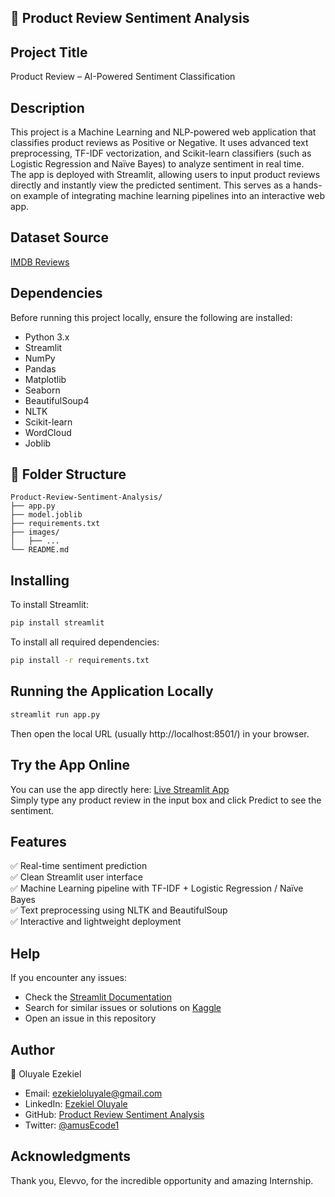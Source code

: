 ## 🛒 Product Review Sentiment Analysis

## Project Title
Product Review – AI-Powered Sentiment Classification

## Description
This project is a Machine Learning and NLP-powered web application that classifies product reviews as Positive or Negative.
It uses advanced text preprocessing, TF-IDF vectorization, and Scikit-learn classifiers (such as Logistic Regression and Naïve Bayes) to analyze sentiment in real time.<br>
The app is deployed with Streamlit, allowing users to input product reviews directly and instantly view the predicted sentiment.
This serves as a hands-on example of integrating machine learning pipelines into an interactive web app.

## Dataset Source
[IMDB Reviews](https://www.kaggle.com/datasets/lakshmi25npathi/imdb-dataset-of-50k-movie-reviews)

## Dependencies
Before running this project locally, ensure the following are installed:
- Python 3.x
- Streamlit
- NumPy
- Pandas
- Matplotlib
- Seaborn
- BeautifulSoup4
- NLTK
- Scikit-learn
- WordCloud
- Joblib

## 📂 Folder Structure
```
Product-Review-Sentiment-Analysis/
├── app.py               
├── model.joblib         
├── requirements.txt     
├── images/              
│   ├── ...             
└── README.md          
```
## Installing
To install Streamlit:
```sh
pip install streamlit
```
To install all required dependencies:
```sh
pip install -r requirements.txt
```

## Running the Application Locally
```sh
streamlit run app.py
```
Then open the local URL (usually http://localhost:8501/) in your browser.

## Try the App Online
You can use the app directly here: [Live Streamlit App](https://reviewpredictor.streamlit.app/)<br>
Simply type any product review in the input box and click Predict to see the sentiment.

## Features
✅ Real-time sentiment prediction<br>
✅ Clean Streamlit user interface<br>
✅ Machine Learning pipeline with TF-IDF + Logistic Regression / Naïve Bayes<br>
✅ Text preprocessing using NLTK and BeautifulSoup<br>
✅ Interactive and lightweight deployment

## Help
If you encounter any issues:
- Check the [Streamlit Documentation](https://docs.streamlit.io/)
- Search for similar issues or solutions on [Kaggle](https://www.kaggle.com/)
- Open an issue in this repository

## Author
👤 Oluyale Ezekiel
- Email: ezekieloluyale@gmail.com
- LinkedIn: [Ezekiel Oluyale](https://www.linkedin.com/in/ezekiel-oluyale)
- GitHub: [Product Review Sentiment Analysis](https://github.com/amusEcode1/Product_Review_Sentiment_Analysis)
- Twitter: [@amusEcode1](https://x.com/amusEcode1?t=uHxhLzrA1TShRiSMrYZQiQ&s=09)

## Acknowledgments
Thank you, Elevvo, for the incredible opportunity and amazing Internship.
